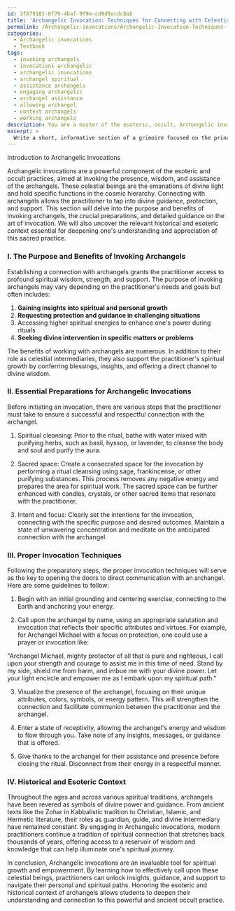 ```yaml
---
id: 3f079101-6f79-4baf-9f9e-cd9d9acdc8ab
title: 'Archangelic Invocation: Techniques for Connecting with Celestial Guides'
permalink: /Archangelic-invocations/Archangelic-Invocation-Techniques-for-Connecting-with-Celestial-Guides/
categories:
  - Archangelic invocations
  - Textbook
tags:
  - invoking archangels
  - invocations archangelic
  - archangelic invocations
  - archangel spiritual
  - assistance archangels
  - engaging archangelic
  - archangel assistance
  - allowing archangel
  - context archangels
  - working archangels
description: You are a master of the esoteric, occult, Archangelic invocations and education, you have written many textbooks on the subject in ways that provide students with rich and deep understanding of the subject. You are being asked to write textbook-like sections on a topic and you do it with full context, explainability, and reliability in accuracy to the true facts of the topic at hand, in a textbook style that a student would easily be able to learn from, in a rich, engaging, and contextual way. Always include relevant context (such as formulas and history), related concepts, and in a way that someone can gain deep insights from.
excerpt: > 
  Write a short, informative section of a grimoire focused on the principles and practices of Archangelic invocations. Include information on the purpose of invoking archangels, the benefits of doing so, the essential preparations, and guidance on proper invocation techniques. Explain the significance of each step and provide any relevant historical or esoteric context to help students deepen their understanding of the occult practice and form a strong foundation for their future work with Archangelic invocations.
---
```

Introduction to Archangelic Invocations 

Archangelic invocations are a powerful component of the esoteric and occult practices, aimed at invoking the presence, wisdom, and assistance of the archangels. These celestial beings are the emanations of divine light and hold specific functions in the cosmic hierarchy. Connecting with archangels allows the practitioner to tap into divine guidance, protection, and support. This section will delve into the purpose and benefits of invoking archangels, the crucial preparations, and detailed guidance on the art of invocation. We will also uncover the relevant historical and esoteric context essential for deepening one's understanding and appreciation of this sacred practice.

### I. The Purpose and Benefits of Invoking Archangels

Establishing a connection with archangels grants the practitioner access to profound spiritual wisdom, strength, and support. The purpose of invoking archangels may vary depending on the practitioner's needs and goals but often includes:

1. **Gaining insights into spiritual and personal growth**
2. **Requesting protection and guidance in challenging situations**
3. Accessing higher spiritual energies to enhance one's power during rituals
4. **Seeking divine intervention in specific matters or problems**

The benefits of working with archangels are numerous. In addition to their role as celestial intermediaries, they also support the practitioner's spiritual growth by conferring blessings, insights, and offering a direct channel to divine wisdom.

### II. Essential Preparations for Archangelic Invocations

Before initiating an invocation, there are various steps that the practitioner must take to ensure a successful and respectful connection with the archangel.

1. Spiritual cleansing: Prior to the ritual, bathe with water mixed with purifying herbs, such as basil, hyssop, or lavender, to cleanse the body and soul and purify the aura.

2. Sacred space: Create a consecrated space for the invocation by performing a ritual cleansing using sage, frankincense, or other purifying substances. This process removes any negative energy and prepares the area for spiritual work. The sacred space can be further enhanced with candles, crystals, or other sacred items that resonate with the practitioner.

3. Intent and focus: Clearly set the intentions for the invocation, connecting with the specific purpose and desired outcomes. Maintain a state of unwavering concentration and meditate on the anticipated connection with the archangel.

### III. Proper Invocation Techniques

Following the preparatory steps, the proper invocation techniques will serve as the key to opening the doors to direct communication with an archangel. Here are some guidelines to follow:

1. Begin with an initial grounding and centering exercise, connecting to the Earth and anchoring your energy.
 
2. Call upon the archangel by name, using an appropriate salutation and invocation that reflects their specific attributes and virtues. For example, for Archangel Michael with a focus on protection, one could use a prayer or invocation like:

"Archangel Michael, mighty protector of all that is pure and righteous, I call upon your strength and courage to assist me in this time of need. Stand by my side, shield me from harm, and imbue me with your divine power. Let your light encircle and empower me as I embark upon my spiritual path."

3. Visualize the presence of the archangel, focusing on their unique attributes, colors, symbols, or energy pattern. This will strengthen the connection and facilitate communion between the practitioner and the archangel.

4. Enter a state of receptivity, allowing the archangel's energy and wisdom to flow through you. Take note of any insights, messages, or guidance that is offered.

5. Give thanks to the archangel for their assistance and presence before closing the ritual. Disconnect from their energy in a respectful manner.

### IV. Historical and Esoteric Context

Throughout the ages and across various spiritual traditions, archangels have been revered as symbols of divine power and guidance. From ancient texts like the Zohar in Kabbalistic tradition to Christian, Islamic, and Hermetic literature, their roles as guardian, guide, and divine intermediary have remained constant. By engaging in Archangelic invocations, modern practitioners continue a tradition of spiritual connection that stretches back thousands of years, offering access to a reservoir of wisdom and knowledge that can help illuminate one's spiritual journey.

In conclusion, Archangelic invocations are an invaluable tool for spiritual growth and empowerment. By learning how to effectively call upon these celestial beings, practitioners can unlock insights, guidance, and support to navigate their personal and spiritual paths. Honoring the esoteric and historical context of archangels allows students to deepen their understanding and connection to this powerful and ancient occult practice.
